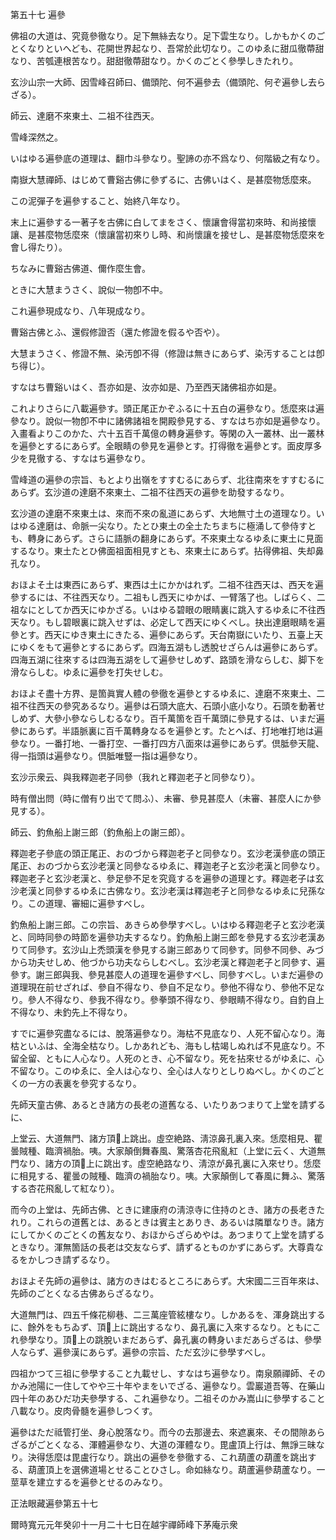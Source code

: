 

第五十七 遍參  

  

 佛祖の大道は、究竟參徹なり。足下無絲去なり。足下雲生なり。しかもかくのごとくなりといへども、花開世界起なり、吾常於此切なり。このゆゑに甜瓜徹蔕甜なり、苦瓠連根苦なり。甜甜徹蔕甜なり。かくのごとく參學しきたれり。  

 玄沙山宗一大師、因雪峰召師曰、備頭陀、何不遍參去（備頭陀、何ぞ遍參し去らざる）。  

 師云、達磨不來東土、二祖不往西天。  

 雪峰深然之。  

 いはゆる遍參底の道理は、翻巾斗參なり。聖諦の亦不爲なり、何階級之有なり。  

  

 南嶽大慧禪師、はじめて曹谿古佛に參ずるに、古佛いはく、是甚麼物恁麼來。  

 この泥彈子を遍參すること、始終八年なり。  

 末上に遍參する一著子を古佛に白してまをさく、懷讓會得當初來時、和尚接懷讓、是甚麼物恁麼來（懷讓當初來りし時、和尚懷讓を接せし、是甚麼物恁麼來を會し得たり）。  

 ちなみに曹谿古佛道、儞作麼生會。  

 ときに大慧まうさく、說似一物卽不中。  

 これ遍參現成なり、八年現成なり。  

 曹谿古佛とふ、還假修證否（還た修證を假るや否や）。  

 大慧まうさく、修證不無、染汚卽不得（修證は無きにあらず、染汚することは卽ち得じ）。  

 すなはち曹谿いはく、吾亦如是、汝亦如是、乃至西天諸佛祖亦如是。  

 これよりさらに八載遍參す。頭正尾正かぞふるに十五白の遍參なり。恁麼來は遍參なり。說似一物卽不中に諸佛諸祖を開殿參見する、すなはち亦如是遍參なり。入畫看よりこのかた、六十五百千萬億の轉身遍參す。等閑の入一叢林、出一叢林を遍參とするにあらず。全眼睛の參見を遍參とす。打得徹を遍參とす。面皮厚多少を見徹する、すなはち遍參なり。  

 雪峰道の遍參の宗旨、もとより出嶺をすすむるにあらず、北往南來をすすむるにあらず。玄沙道の達磨不來東土、二祖不往西天の遍參を助發するなり。  

 玄沙道の達磨不來東土は、來而不來の亂道にあらず、大地無寸土の道理なり。いはゆる達磨は、命脈一尖なり。たとひ東土の全土たちまちに極涌して參侍すとも、轉身にあらず。さらに語脈の翻身にあらず。不來東土なるゆゑに東土に見面するなり。東土たとひ佛面祖面相見すとも、來東土にあらず。拈得佛祖、失却鼻孔なり。  

 おほよそ土は東西にあらず、東西は土にかかはれず。二祖不往西天は、西天を遍參するには、不往西天なり。二祖もし西天にゆかば、一臂落了也。しばらく、二祖なにとしてか西天にゆかざる。いはゆる碧眼の眼睛裏に跳入するゆゑに不往西天なり。もし碧眼裏に跳入せずは、必定して西天にゆくべし。抉出達磨眼睛を遍參とす。西天にゆき東土にきたる、遍參にあらず。天台南嶽にいたり、五臺上天にゆくをもて遍參とするにあらず。四海五湖もし透脫せざらんは遍參にあらず。四海五湖に往來するは四海五湖をして遍參せしめず、路頭を滑ならしむ、脚下を滑ならしむ。ゆゑに遍參を打失せしむ。  

 おほよそ盡十方界、是箇眞實人體の參徹を遍參とするゆゑに、達磨不來東土、二祖不往西天の參究あるなり。遍參は石頭大底大、石頭小底小なり。石頭を動著せしめず、大參小參ならしむるなり。百千萬箇を百千萬頭に參見するは、いまだ遍參にあらず。半語脈裏に百千萬轉身なるを遍參とす。たとへば、打地唯打地は遍參なり。一番打地、一番打空、一番打四方八面來は遍參にあらず。倶胝參天龍、得一指頭は遍參なり。倶胝唯豎一指は遍參なり。  

  

 玄沙示衆云、與我釋迦老子同參（我れと釋迦老子と同參なり）。  

 時有僧出問（時に僧有り出でて問ふ）、未審、參見甚麼人（未審、甚麼人にか參見する）。  

 師云、釣魚船上謝三郎（釣魚船上の謝三郎）。  

 釋迦老子參底の頭正尾正、おのづから釋迦老子と同參なり。玄沙老漢參底の頭正尾正、おのづから玄沙老漢と同參なるゆゑに、釋迦老子と玄沙老漢と同參なり。釋迦老子と玄沙老漢と、參足參不足を究竟するを遍參の道理とす。釋迦老子は玄沙老漢と同參するゆゑに古佛なり。玄沙老漢は釋迦老子と同參なるゆゑに兒孫なり。この道理、審細に遍參すべし。  

 釣魚船上謝三郎。この宗旨、あきらめ參學すべし。いはゆる釋迦老子と玄沙老漢と、同時同參の時節を遍參功夫するなり。釣魚船上謝三郎を參見する玄沙老漢ありて同參す。玄沙山上禿頭漢を參見する謝三郎ありて同參す。同參不同參、みづから功夫せしめ、他づから功夫ならしむべし。玄沙老漢と釋迦老子と同參す、遍參す。謝三郎與我、參見甚麼人の道理を遍參すべし、同參すべし。いまだ遍參の道理現在前せざれば、參自不得なり、參自不足なり。參他不得なり、參他不足なり。參人不得なり、參我不得なり。參拳頭不得なり、參眼睛不得なり。自釣自上不得なり、未釣先上不得なり。  

 すでに遍參究盡なるには、脫落遍參なり。海枯不見底なり、人死不留心なり。海枯といふは、全海全枯なり。しかあれども、海もし枯竭しぬれば不見底なり。不留全留、ともに人心なり。人死のとき、心不留なり。死を拈來せるがゆゑに、心不留なり。このゆゑに、全人は心なり、全心は人なりとしりぬべし。かくのごとくの一方の表裏を參究するなり。  

  

 先師天童古佛、あるとき諸方の長老の道舊なる、いたりあつまりて上堂を請ずるに、  

 上堂云、大道無門、諸方頂𩕳上跳出。虛空絶路、淸涼鼻孔裏入來。恁麼相見、瞿曇賊種、臨濟禍胎。咦。大家顛倒舞春風、驚落杏花飛亂紅（上堂に云く、大道無門なり、諸方の頂𩕳上に跳出す。虛空絶路なり、淸涼が鼻孔裏に入來せり。恁麼に相見する、瞿曇の賊種、臨濟の禍胎なり。咦。大家顛倒して春風に舞ふ、驚落する杏花飛亂して紅なり）。  

 而今の上堂は、先師古佛、ときに建康府の淸涼寺に住持のとき、諸方の長老きたれり。これらの道舊とは、あるときは賓主とありき、あるいは隣單なりき。諸方にしてかくのごとくの舊友なり、おほからざらめやは。あつまりて上堂を請ずるときなり。渾無箇話の長老は交友ならず、請ずるとものかずにあらず。大尊貴なるをかしつき請ずるなり。  

 おほよそ先師の遍參は、諸方のきはむるところにあらず。大宋國二三百年來は、先師のごとくなる古佛あらざるなり。  

 大道無門は、四五千條花柳巷、二三萬座管絃樓なり。しかあるを、渾身跳出するに、餘外をもちゐず、頂𩕳上に跳出するなり、鼻孔裏に入來するなり。ともにこれ參學なり。頂𩕳上の跳脫いまだあらず、鼻孔裏の轉身いまだあらざるは、參學人ならず、遍參漢にあらず。遍參の宗旨、ただ玄沙に參學すべし。  

 四祖かつて三祖に參學すること九載せし、すなはち遍參なり。南泉願禪師、そのかみ池陽に一住してやや三十年やまをいでざる、遍參なり。雲巖道吾等、在藥山四十年のあひだ功夫參學する、これ遍參なり。二祖そのかみ嵩山に參學すること八載なり。皮肉骨髓を遍參しつくす。  

 遍參はただ祗管打坐、身心脫落なり。而今の去那邊去、來遮裏來、その間隙あらざるがごとくなる、渾體遍參なり、大道の渾體なり。毘盧頂上行は、無諍三昧なり。決得恁麼は毘盧行なり。跳出の遍參を參徹する、これ葫蘆の葫蘆を跳出する、葫蘆頂上を選佛道場とせることひさし。命如絲なり。葫蘆遍參葫蘆なり。一莖草を建立するを遍參とせるのみなり。  

  

正法眼藏遍參第五十七  

  

 爾時寬元元年癸卯十一月二十七日在越宇禪師峰下茅庵示衆  

  



